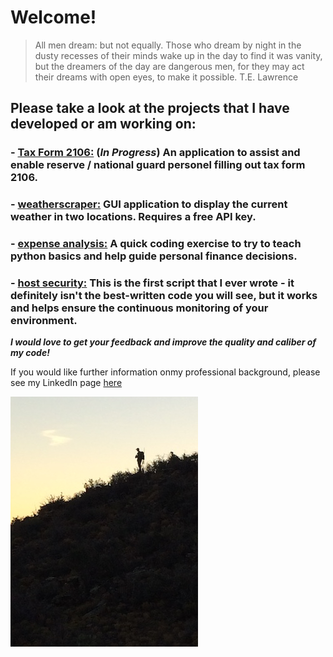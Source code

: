 # Welcome!

>All men dream: but not equally. 
>Those who dream by night in the dusty recesses of their minds wake up in the day to find it was vanity, 
>but the dreamers of the day are dangerous men, for they may act their dreams with open eyes, to make it possible. 
>T.E. Lawrence

## Please take a look at the projects that I have developed or am working on:
### - [Tax Form 2106:](https://github.com/skipmcgee/2106) (***In Progress***) An application to assist and enable reserve / national guard personel filling out tax form 2106.
### - [weatherscraper:](https://github.com/skipmcgee/weatherscraper) GUI application to display the current weather in two locations. Requires a free API key.
### - [expense analysis:](https://github.com/skipmcgee/expense_impact) A quick coding exercise to try to teach python basics and help guide personal finance decisions. 
### - [host security:](https://github.com/skipmcgee/host_security) This is the first script that I ever wrote - it definitely isn't the best-written code you will see, but it works and helps ensure the continuous monitoring of your environment.

***I would love to get your feedback and improve the quality and caliber of my code!***

If you would like further information onmy professional background, please see my LinkedIn page [here](https://in.linkedin.com/in/david-skip-mcgee-b0b3119)

![Image of Hunter](/images/hunter1.jpg)
